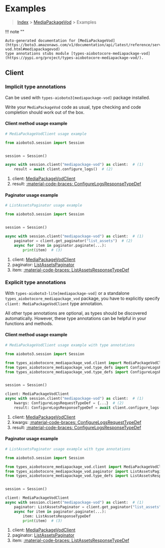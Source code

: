 # Examples

> [Index](../README.md) > [MediaPackageVod](./README.md) > Examples

!!! note ""

    Auto-generated documentation for [MediaPackageVod](https://boto3.amazonaws.com/v1/documentation/api/latest/reference/services/mediapackage-vod.html#mediapackagevod)
    type annotations stubs module [types-aiobotocore-mediapackage-vod](https://pypi.org/project/types-aiobotocore-mediapackage-vod/).

## Client

### Implicit type annotations

Can be used with `types-aioboto3[mediapackage-vod]` package installed.

Write your `MediaPackageVod` code as usual,
type checking and code completion should work out of the box.



#### Client method usage example

```python
# MediaPackageVodClient usage example

from aioboto3.session import Session


session = Session()

async with session.client("mediapackage-vod") as client:  # (1)
    result = await client.configure_logs()  # (2)
```

1. client: [MediaPackageVodClient](./client.md)
2. result: [:material-code-braces: ConfigureLogsResponseTypeDef](./type_defs.md#configurelogsresponsetypedef)



#### Paginator usage example

```python
# ListAssetsPaginator usage example

from aioboto3.session import Session


session = Session()

async with session.client("mediapackage-vod") as client:  # (1)
    paginator = client.get_paginator("list_assets")  # (2)
    async for item in paginator.paginate(...):
        print(item)  # (3)
```

1. client: [MediaPackageVodClient](./client.md)
2. paginator: [ListAssetsPaginator](./paginators.md#listassetspaginator)
3. item: [:material-code-braces: ListAssetsResponseTypeDef](./type_defs.md#listassetsresponsetypedef)




### Explicit type annotations

With `types-aioboto3-lite[mediapackage-vod]`
or a standalone `types_aiobotocore_mediapackage_vod` package, you have to explicitly specify
`client: MediaPackageVodClient` type annotation.

All other type annotations are optional, as types should be discovered automatically.
However, these type annotations can be helpful in your functions and methods.


#### Client method usage example

```python
# MediaPackageVodClient usage example with type annotations

from aioboto3.session import Session

from types_aiobotocore_mediapackage_vod.client import MediaPackageVodClient
from types_aiobotocore_mediapackage_vod.type_defs import ConfigureLogsResponseTypeDef
from types_aiobotocore_mediapackage_vod.type_defs import ConfigureLogsRequestTypeDef


session = Session()

client: MediaPackageVodClient
async with session.client("mediapackage-vod") as client:  # (1)
    kwargs: ConfigureLogsRequestTypeDef = {...}  # (2)
    result: ConfigureLogsResponseTypeDef = await client.configure_logs(**kwargs)  # (3)
```

1. client: [MediaPackageVodClient](./client.md)
2. kwargs: [:material-code-braces: ConfigureLogsRequestTypeDef](./type_defs.md#configurelogsrequesttypedef)
3. result: [:material-code-braces: ConfigureLogsResponseTypeDef](./type_defs.md#configurelogsresponsetypedef)



#### Paginator usage example

```python
# ListAssetsPaginator usage example with type annotations

from aioboto3.session import Session

from types_aiobotocore_mediapackage_vod.client import MediaPackageVodClient
from types_aiobotocore_mediapackage_vod.paginator import ListAssetsPaginator
from types_aiobotocore_mediapackage_vod.type_defs import ListAssetsResponseTypeDef


session = Session()

client: MediaPackageVodClient
async with session.client("mediapackage-vod") as client:  # (1)
    paginator: ListAssetsPaginator = client.get_paginator("list_assets")  # (2)
    async for item in paginator.paginate(...):
        item: ListAssetsResponseTypeDef
        print(item)  # (3)
```

1. client: [MediaPackageVodClient](./client.md)
2. paginator: [ListAssetsPaginator](./paginators.md#listassetspaginator)
3. item: [:material-code-braces: ListAssetsResponseTypeDef](./type_defs.md#listassetsresponsetypedef)




